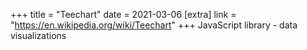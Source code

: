 +++
title = "Teechart"
date = 2021-03-06
[extra]
link = "https://en.wikipedia.org/wiki/Teechart"
+++
JavaScript library - data visualizations

